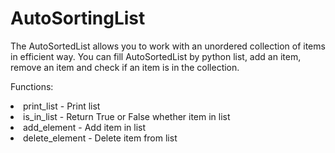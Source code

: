 # AutoSortingList
The AutoSortedList allows you to work with an unordered collection of items in efficient way. You can fill AutoSortedList by python list, add an item, remove an item and check if an item is in the collection.

Functions:
  <li>print_list - Print list</li>
  <li>is_in_list - Return True or False whether item in list</li>
  <li>add_element - Add item in list</li>
  <li>delete_element - Delete item from list</li>
